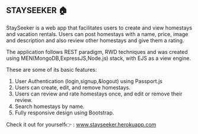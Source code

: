 ## STAYSEEKER 🏠
StaySeeker is a web app that facilitates users to create and view homestays and vacation rentals. Users can post homestays with a name, price, image and description and also review other homestays and give them a rating.

The application follows REST paradigm, RWD techniques and was created using MEN(MongoDB,ExpressJS,Node.js) stack, with EJS as a view engine.

These are some of its basic features:
1. User Authentication (login,signup,&logout) using Passport.js
2. Users can create, edit, and remove homestays.
3. Users can review and rate homestays once, and edit or remove their review.
4. Search homestays by name.
5. Fully responsive design using Bootstrap.

Check it out for yourself👉 : www.stayseeker.herokuapp.com
